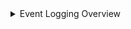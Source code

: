 <details><summary>Event Logging Overview</summary>
<p>

![](https://github.com/Cyberlorians/M-21-31/blob/main/Images/m2131powerapp1.png)
</p>
</details>
